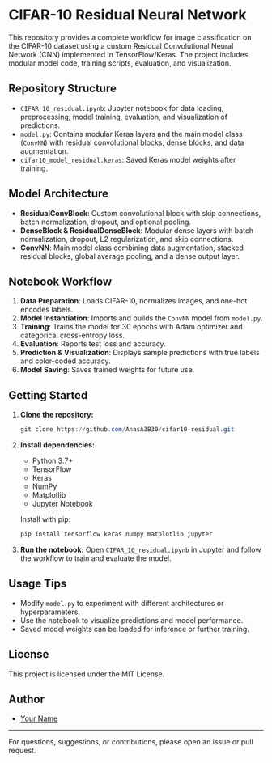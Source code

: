 
# CIFAR-10 Residual Neural Network

This repository provides a complete workflow for image classification on the CIFAR-10 dataset using a custom Residual Convolutional Neural Network (CNN) implemented in TensorFlow/Keras. The project includes modular model code, training scripts, evaluation, and visualization.

## Repository Structure

- `CIFAR_10_residual.ipynb`: Jupyter notebook for data loading, preprocessing, model training, evaluation, and visualization of predictions.
- `model.py`: Contains modular Keras layers and the main model class (`ConvNN`) with residual convolutional blocks, dense blocks, and data augmentation.
- `cifar10_model_residual.keras`: Saved Keras model weights after training.

## Model Architecture

- **ResidualConvBlock**: Custom convolutional block with skip connections, batch normalization, dropout, and optional pooling.
- **DenseBlock & ResidualDenseBlock**: Modular dense layers with batch normalization, dropout, L2 regularization, and skip connections.
- **ConvNN**: Main model class combining data augmentation, stacked residual blocks, global average pooling, and a dense output layer.

## Notebook Workflow

1. **Data Preparation**: Loads CIFAR-10, normalizes images, and one-hot encodes labels.
2. **Model Instantiation**: Imports and builds the `ConvNN` model from `model.py`.
3. **Training**: Trains the model for 30 epochs with Adam optimizer and categorical cross-entropy loss.
4. **Evaluation**: Reports test loss and accuracy.
5. **Prediction & Visualization**: Displays sample predictions with true labels and color-coded accuracy.
6. **Model Saving**: Saves trained weights for future use.

## Getting Started

1. **Clone the repository:**
   ```powershell
   git clone https://github.com/AnasA3B30/cifar10-residual.git
   ```
2. **Install dependencies:**
   - Python 3.7+
   - TensorFlow
   - Keras
   - NumPy
   - Matplotlib
   - Jupyter Notebook
   
   Install with pip:
   ```powershell
   pip install tensorflow keras numpy matplotlib jupyter
   ```
3. **Run the notebook:**
   Open `CIFAR_10_residual.ipynb` in Jupyter and follow the workflow to train and evaluate the model.

## Usage Tips

- Modify `model.py` to experiment with different architectures or hyperparameters.
- Use the notebook to visualize predictions and model performance.
- Saved model weights can be loaded for inference or further training.

## License

This project is licensed under the MIT License.

## Author

- [Your Name](https://github.com/AnasA3B30)

---
For questions, suggestions, or contributions, please open an issue or pull request.
